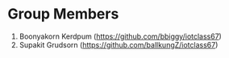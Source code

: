# Group Members
1. Boonyakorn Kerdpum (https://github.com/bbiggy/iotclass67)
2. Supakit Grudsorn (https://github.com/ballkungZ/iotclass67)
